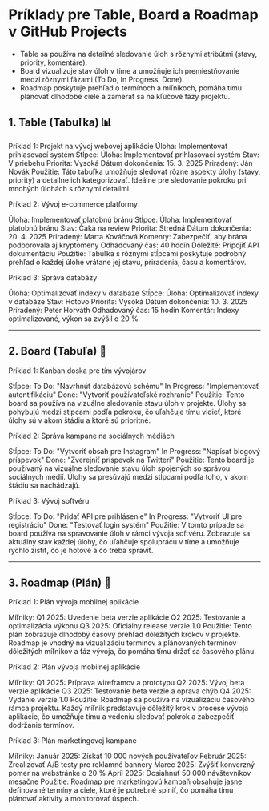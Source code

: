 
# Príklady pre Table, Board a Roadmap v GitHub Projects

- Table sa používa na detailné sledovanie úloh s rôznymi atribútmi (stavy, priority, komentáre).
- Board vizualizuje stav úloh v tíme a umožňuje ich premiestňovanie medzi rôznymi fázami (To Do, In Progress, Done).
- Roadmap poskytuje prehľad o termínoch a míľnikoch, pomáha tímu plánovať dlhodobé ciele a zamerať sa na kľúčové fázy projektu.

## 1. Table (Tabuľka) 📊

Príklad 1: Projekt na vývoj webovej aplikácie
Úloha: Implementovať prihlasovací systém
Stĺpce:
Úloha: Implementovať prihlasovací systém
Stav: V priebehu
Priorita: Vysoká
Dátum dokončenia: 15. 3. 2025
Priradený: Ján Novák
Použitie: Táto tabuľka umožňuje sledovať rôzne aspekty úlohy (stavy, priority) a detailne ich kategorizovať. Ideálne pre sledovanie pokroku pri mnohých úlohách s rôznymi detailmi.

Príklad 2: Vývoj e-commerce platformy

Úloha: Implementovať platobnú bránu
Stĺpce:
Úloha: Implementovať platobnú bránu
Stav: Čaká na review
Priorita: Stredná
Dátum dokončenia: 20. 4. 2025
Priradený: Marta Kováčová
Komenty: Zabezpečiť, aby brána podporovala aj kryptomeny
Odhadovaný čas: 40 hodín
Dôležité: Pripojiť API dokumentáciu
Použitie: Tabuľka s rôznymi stĺpcami poskytuje podrobný prehľad o každej úlohe vrátane jej stavu, priradenia, času a komentárov.

Príklad 3: Správa databázy

Úloha: Optimalizovať indexy v databáze
Stĺpce:
Úloha: Optimalizovať indexy v databáze
Stav: Hotovo
Priorita: Vysoká
Dátum dokončenia: 10. 3. 2025
Priradený: Peter Horváth
Odhadovaný čas: 15 hodín
Komentár: Indexy optimalizované, výkon sa zvýšil o 20 %

---------------------------------------------

## 2. Board (Tabuľa) 📝

Príklad 1: Kanban doska pre tím vývojárov

Stĺpce:
To Do: "Navrhnúť databázovú schému"
In Progress: "Implementovať autentifikáciu"
Done: "Vytvoriť používateľské rozhranie"
Použitie: Tento board sa používa na vizuálne sledovanie stavu úloh v projekte. Úlohy sa pohybujú medzi stĺpcami podľa pokroku, čo uľahčuje tímu vidieť, ktoré úlohy sú v akom štádiu a ktoré sú prioritné.

Príklad 2: Správa kampane na sociálnych médiách

Stĺpce:
To Do: "Vytvoriť obsah pre Instagram"
In Progress: "Napísať blogový príspevok"
Done: "Zverejniť príspevok na Twitteri"
Použitie: Tento board je používaný na vizuálne sledovanie stavu úloh spojených so správou sociálnych médií. Úlohy sa presúvajú medzi stĺpcami podľa toho, v akom štádiu sa nachádzajú.

Príklad 3: Vývoj softvéru

Stĺpce:
To Do: "Pridať API pre prihlásenie"
In Progress: "Vytvoriť UI pre registráciu"
Done: "Testovať login systém"
Použitie: V tomto prípade sa board používa na spravovanie úloh v rámci vývoja softvéru. Zobrazuje sa aktuálny stav každej úlohy, čo uľahčuje spoluprácu v tíme a umožňuje rýchlo zistiť, čo je hotové a čo treba spraviť.

---------------------------------------------

##  3. Roadmap (Plán) 📅
Príklad 1: Plán vývoja mobilnej aplikácie

Míľniky:
Q1 2025: Uvedenie beta verzie aplikácie
Q2 2025: Testovanie a optimalizácia výkonu
Q3 2025: Oficiálny release verzie 1.0
Použitie: Tento plán zobrazuje dlhodobý časový prehľad dôležitých krokov v projekte. Roadmap je vhodný na vizualizáciu termínov a plánovaných termínov dôležitých míľnikov a fáz vývoja, čo pomáha tímu držať sa časového plánu.

Príklad 2: Plán vývoja mobilnej aplikácie

Míľniky:
Q1 2025: Príprava wireframov a prototypu
Q2 2025: Vývoj beta verzie aplikácie
Q3 2025: Testovanie beta verzie a oprava chýb
Q4 2025: Vydanie verzie 1.0
Použitie: Roadmap sa používa na vizualizáciu časového rámca projektu. Každý míľnik predstavuje dôležitý krok v procese vývoja aplikácie, čo umožňuje tímu a vedeniu sledovať pokrok a zabezpečiť dodržanie termínov.

Príklad 3: Plán marketingovej kampane

Míľniky:
Január 2025: Získať 10 000 nových používateľov
Február 2025: Zrealizovať A/B testy pre reklamné bannery
Marec 2025: Zvýšiť konverzný pomer na webstránke o 20 %
Apríl 2025: Dosiahnuť 50 000 návštevníkov mesačne
Použitie: Roadmap pre marketingovú kampaň obsahuje jasne definované termíny a ciele, ktoré je potrebné splniť, čo pomáha tímu plánovať aktivity a monitorovať úspech.